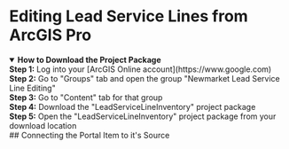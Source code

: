 # Editing Lead Service Lines from ArcGIS Pro

<details open>
  <summary><B>How to Download the Project Package</B></summary>
  <B>Step 1:</B> Log into your [ArcGIS Online account](https://www.google.com)<br>
  <B>Step 2:</B> Go to "Groups" tab and open the group "Newmarket Lead Service Line Editing"<br>
  <B>Step 3:</B> Go to "Content" tab for that group<br>
  <B>Step 4:</B> Download the "LeadServiceLineInventory" project package<br>
  <B>Step 5:</B> Open the "LeadServiceLineInventory" project package from your download location
</details>
## Connecting the Portal Item to it's Source

